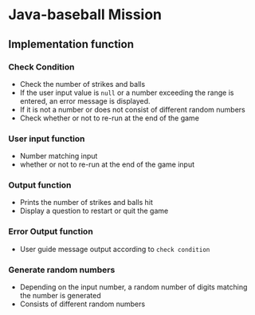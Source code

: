 # Java-baseball Mission

## Implementation function

### Check Condition
- Check the number of strikes and balls
- If the user input value is `null` or a number exceeding the range is entered, an error message is displayed.
- If it is not a number or does not consist of different random numbers  
- Check whether or not to re-run at the end of the game

### User input function
- Number matching input 
- whether or not to re-run at the end of the game input

### Output function
- Prints the number of strikes and balls hit
- Display a question to restart or quit the game

### Error Output function
- User guide message output according to `check condition`

### Generate random numbers
- Depending on the input number, a random number of digits matching the number is generated
- Consists of different random numbers